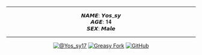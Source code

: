 <div align='center'>
<hr>

𝙉𝘼𝙈𝙀: 𝙔𝙤𝙨_𝙨𝙮
<br>
𝘼𝙂𝙀: 𝟏𝟒
<br>
𝙎𝙀𝙓: 𝙈𝙖𝙡𝙚
<hr>

[![@Yos_sy17](https://img.shields.io/badge/@yos_sy17-000000.svg?logo=x&style=for-the-badge)](https://twitter.com/yos_sy17)
[![Greasy Fork](https://img.shields.io/badge/greasyfork-670000.svg?logo=greasyfork&style=for-the-badge)](https://greasyfork.org/ja/users/1319247-yos-sy)
[![GitHub](https://img.shields.io/badge/github-181717.svg?logo=GitHub&style=for-the-badge)](https://github.com/yossy17)

</div>
